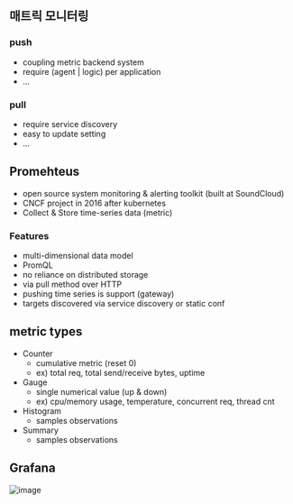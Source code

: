 ## 매트릭 모니터링
### push
- coupling metric backend system
- require (agent | logic) per application
- ...
### pull
- require service discovery
- easy to update setting
- ...

## Promehteus
- open source system monitoring & alerting toolkit (built at SoundCloud)
- CNCF project in 2016 after kubernetes
- Collect & Store time-series data (metric)
### Features
- multi-dimensional data model
- PromQL
- no reliance on distributed storage
- via pull method over HTTP
- pushing time series is support (gateway)
- targets discovered via service discovery or static conf

## metric types
- Counter
  - cumulative metric (reset 0)
  - ex) total req, total send/receive bytes, uptime
- Gauge
  - single numerical value (up & down)
  - ex) cpu/memory usage, temperature, concurrent req, thread cnt 
- Histogram
  - samples observations 
- Summary
  - samples observations  
 
 ## Grafana
 ![image](https://github.com/NohGaSeong/TILandMEMOIR/assets/82383294/c629766f-f27e-4fb6-831b-3fbbc8f83b47)

